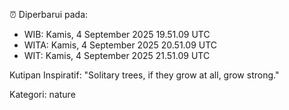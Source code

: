 ⏰ Diperbarui pada:
- WIB: Kamis, 4 September 2025 19.51.09 UTC
- WITA: Kamis, 4 September 2025 20.51.09 UTC
- WIT: Kamis, 4 September 2025 21.51.09 UTC

Kutipan Inspiratif:
"Solitary trees, if they grow at all, grow strong."


Kategori: nature

